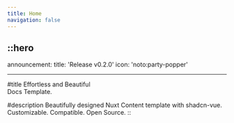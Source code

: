 ```yaml
---
title: Home
navigation: false
---
```


::hero
---
announcement:
  title: 'Release v0.2.0'
  icon: 'noto:party-popper'

---

#title
Effortless and Beautiful<br>Docs Template.

#description
Beautifully designed Nuxt Content template with shadcn-vue.<br>Customizable. Compatible. Open Source.
::
